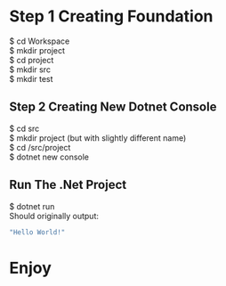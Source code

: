 # Step 1  Creating Foundation

$ cd Workspace <br/>
$ mkdir project <br/>
$ cd project <br/>
$ mkdir src <br/>
$ mkdir test <br/>

## Step 2 Creating New Dotnet Console

$ cd src <br/>
$ mkdir project (but with slightly different name) <br/>
$ cd /src/project <br/>
$ dotnet new console <br/>


## Run The .Net Project

$ dotnet run <br/>
Should originally output: <br/>
```bash
"Hello World!"
```

# Enjoy
